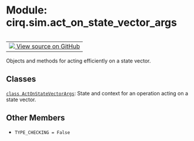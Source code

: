 <div itemscope itemtype="http://developers.google.com/ReferenceObject">
<meta itemprop="name" content="cirq.sim.act_on_state_vector_args" />
<meta itemprop="path" content="Stable" />
<meta itemprop="property" content="TYPE_CHECKING"/>
</div>

# Module: cirq.sim.act_on_state_vector_args

<!-- Insert buttons and diff -->

<table class="tfo-notebook-buttons tfo-api" align="left">

<td>
  <a target="_blank" href="https://github.com/quantumlib/cirq/tree/master/cirq/sim/act_on_state_vector_args.py">
    <img src="https://www.tensorflow.org/images/GitHub-Mark-32px.png" />
    View source on GitHub
  </a>
</td>
</table>



Objects and methods for acting efficiently on a state vector.



## Classes

[`class ActOnStateVectorArgs`](../../cirq/sim/ActOnStateVectorArgs.md): State and context for an operation acting on a state vector.

## Other Members

* `TYPE_CHECKING = False` <a id="TYPE_CHECKING"></a>

